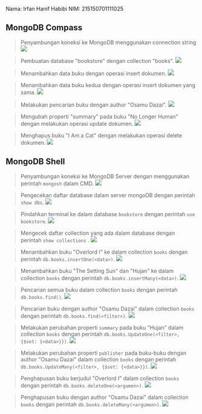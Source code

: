 Nama: Irfan Hanif Habibi
NIM: 215150701111025

## MongoDB Compass

> Penyambungan koneksi ke MongoDB menggunakan connection string
> ![](./Dokumentasi/pi_1_1.png)

> Pembuatan database "bookstore" dengan collection "books".
> ![](./Dokumentasi/pi_1_2.png)

> Menambahkan data buku dengan operasi insert dokumen.
> ![](./Dokumentasi/pi_1_3.png)

> Menambahkan data buku kedua dengan operasi insert dokumen yang sama.
> ![](./Dokumentasi/pi_1_4.png)

> Melakukan pencarian buku dengan author "Osamu Dazai".
> ![](./Dokumentasi/pi_1_5.png)

> Mengubah properti "summary" pada buku "No Longer Human" dengan melakukan operasi update dokumen.
> ![](./Dokumentasi/pi_1_6.png)

> Menghapus buku "I Am a Cat" dengan melakukan operasi delete dokumen.
> ![](./Dokumentasi/pi_1_7.png)

## MongoDB Shell

> Penyambungan koneksi ke MongoDB Server dengan menggunakan perintah `mongosh` dalam CMD.
> ![](./Dokumentasi/pi_2_1.png)

> Pengecekan daftar database dalam server mongoDB dengan perintah `show dbs`.
> ![](./Dokumentasi/pi_2_2.png)

> Pindahkan terminal ke dalam database `bookstore` dengan perintah `use bookstore`.
> ![](./Dokumentasi/pi_2_2_2.png)

> Mengecek daftar collection yang ada dalam database dengan perintah `show collections` .
> ![](./Dokumentasi/pi_2_2_3.png)

> Menambahkan buku "Overlord I" ke dalam collection `books` dengan perintah `db.books.insertOne(<data>)`.
> ![](./Dokumentasi/pi_2_3.png)

> Menambahkan buku "The Setting Sun" dan "Hujan" ke dalam collection `books` dengan perintah `db.books.insertMany(<data>)`.
> ![](./Dokumentasi/pi_2_4.png)

> Pencarian semua buku dalam collection `books` dengan perintah `db.books.find()`.
> ![](./Dokumentasi/pi_2_5.png)

> Pencarian buku dengan author "Osamu Dazai" dalam collection `books` dengan perintah `db.books.find(<filter>)`.
> ![](./Dokumentasi/pi_2_6.png)

> Melakukan perubahan properti `summary` pada buku "Hujan" dalam collection `books` dengan perintah `db.books.UpdateOne(<filter>, {$set: {<data>}})`.
> ![](./Dokumentasi/pi_2_7.png)

> Melakukan perubahan properti `publisher` pada buku-buku dengan author "Osamu Dazai" dalam collection `books` dengan perintah `db.books.UpdateMany(<filter>, {$set: {<data>}})`.
> ![](./Dokumentasi/pi_2_8.png)

> Penghapusan buku berjudul "Overlord I" dalam collection `books` dengan perintah `db.books.deleteOne(<argumen>)`.
> ![](./Dokumentasi/pi_2_9.png)

> Penghapusan buku dengan author "Osamu Dazai" dalam collection `books` dengan perintah `db.books.deleteMany(<argumen>)`.
> ![](./Dokumentasi/pi_2_10.png)
